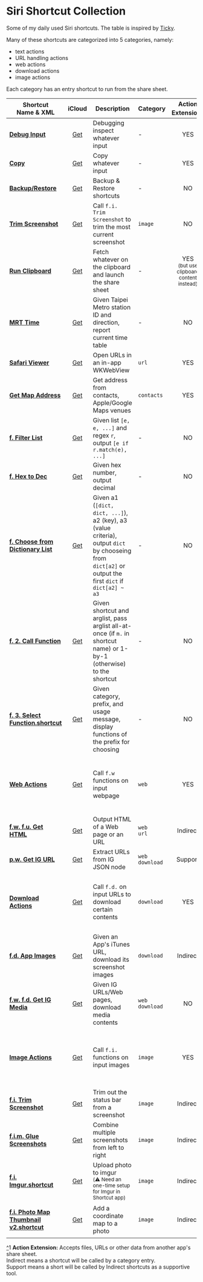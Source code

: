 # Siri Shortcut Collection

Some of my daily used Siri shortcuts.
The table is inspired by [Ticky](https://github.com/ticky/siri-shortcuts/).

Many of these shortcuts are categorized into 5 categories, namely:
  - text actions
  - URL handling actions
  - web actions
  - download actions
  - image actions

Each category has an entry shortcut to run from the share sheet.


| Shortcut<br/> Name & XML | iCloud | Description | Category | Action Extension<sup><a href='#act-ext' name='^act-ext'>1</a></sup> | Widget | Depends On | Source |
| ------------------------ | :----: | ----------- | -------- | :-----------------------------------------------------------------: | :----: | ---------- | ------ |
| [**Debug Input**][dbg] | [Get][dbg-i] | Debugging inspect whatever input | - | YES | NO | - | - |
| [**Copy**][cp] | [Get][cp-i] | Copy whatever input | - | YES | NO | - | - |
| [**Backup/Restore**][bak] | [Get][bak-i] | Backup & Restore shortcuts | - | NO | NO | - | [@brentacPrime][bak-src] |
| [**Trim Screenshot**][trim] | [Get][trim-i] | Call `f.i. Trim Screenshot` to trim the most current screenshot | `image` | NO | YES | <ul><li>[x] f.i. Trim Screenshot</li></ul> | - |
| [**Run Clipboard**][clip] | [Get][clip-i] | Fetch whatever on the clipboard and launch the share sheet | - | YES<br/><sup>(but use clipboard content instead)</sup> | YES | - | - |
| [**MRT Time**][mrt] | [Get][mrt-i] | Given Taipei Metro station ID and direction, report current time table | - | NO | YES | <ul><li>[x] f. Choose from Dictionary List</li></ul> | - |
| [**Safari Viewer**][sf] | [Get][sf-i] | Open URLs in an in-app WKWebView | `url` | YES | NO | - | - |
| [**Get Map Address**][addr] | [Get][addr-i] | Get address from contacts, Apple/Google Maps venues | `contacts` | YES | NO | - | - |
| [**f. Filter List**][f-fltr] | [Get][f-fltr-i] | Given list `[e, e, ...]` and regex `r`, output `[e if r.match(e), ...]` | - | NO | NO | - | - |
| [**f. Hex to Dec**][f-0x] | [Get][f-0x-i] | Given hex number, output decimal | - | NO | NO | - | - |
| [**f. Choose from Dictionary List**][f-cdl] | [Get][f-cdl-i] | Given a1 (`[dict, dict, ...]`), a2 (key), a3 (value criteria), output `dict` by chooseing from `dict[a2]` or output the first `dict` if `dict[a2] ~ a3` | - | NO | NO | - | - |
| [**f. 2. Call Function**][f-fn] | [Get][f-fn-i] | Given shortcut and arglist, pass arglist all-at-once (if `m.` in shortcut name) or 1-by-1 (otherwise) to the shortcut | - | NO | NO | - | - |
| [**f. 3. Select Function.shortcut**][f-selfn] | [Get][f-selfn-i] | Given category, prefix, and usage message, display functions of the prefix for choosing | - | NO | NO | - | - |
| [**Web Actions**][web] | [Get][web-i] | Call `f.w` functions on input webpage | `web` | YES | NO | <ul><li>[x] f. 2. Call Function</li><li>[x] f. 3. Select Function</li></ul> | - |
| [**f.w. f.u. Get HTML**][fwfu-htm] | [Get][fwfu-htm-i] | Output HTML of a Web page or an URL | `web`</br>`url` | Indirect | NO | - | - |
| [**p.w. Get IG URL**][pw-ig] | [Get][pw-ig-i] | Extract URLs from IG JSON node | `web`<br/>`download` | Support | NO | - | - |
| [**Download Actions**][dl] | [Get][dl-i] | Call `f.d.` on input URLs to download certain contents | `download` | YES | NO | <ul><li>[x] f. 2. Call Function</li><li>[x] f. 3. Select Function</li></ul> | - |
| [**f.d. App Images**][fd-aimg] | [Get][fd-aimg-i] | Given an App's iTunes URL, download its screenshot images | `download` | Indirect | NO | - | - |
| [**f.w. f.d. Get IG Media**][fwfd-igm] | [Get][fwfd-igm-i] | Given IG URLs/Web pages, download media contents | `web`<br/>`download` | NO | NO | <ul><li>[x] p.w. Get IG URL</li></ul> | - |
| [**Image Actions**][img] | [Get][img-i] | Call `f.i.` functions on input images | `image` | YES | NO | <ul><li>[x] f. 2. Call Function</li><li>[x] f. 3. Select Function</li></ul> | - |
| [**f.i. Trim Screenshot**][fi-trim] | [Get][fi-trim-i] | Trim out the status bar from a screenshot | `image` | Indirect | NO | - | - |
| [**f.i.m. Glue Screenshots**][fim-glue] | [Get][fim-glue-i] | Combine multiple screenshots from left to right | `image` | Indirect | NO | - | - |
| [**f.i. Imgur.shortcut**][fi-imgur] | [Get][fi-imgur-i] | Upload photo to imgur <br/><sup>(:warning: Need an one-time setup for Imgur in Shortcut app)</sup> | `image` | Indirect | NO | - | - |
| [**f.i. Photo Map Thumbnail v2.shortcut**][fi-imgmap] | [Get][fi-imgmap-i] | Add a coordinate map to a photo | `image` | Indirect | NO | - | [Reddit @atomicsiren][fi-imgmap-src] <br/><sup>(Modified to integrate into Image Actions)</sup> |

<a href='#^act-ext'>^</a><a name='act-ext'>1</a> __Action Extension:__ Accepts files, URLs or other data from another app's share sheet. <br/>
Indirect means a shortcut will be called by a category entry.<br/>
Support means a short will be called by Indirect shortcuts as a supportive tool.


[bak]: <xml/Backup%3ARestore.shortcut>
[bak-i]: <https://www.icloud.com/shortcuts/ee2fa9e163be4704b061193c444cd124>
[bak-src]: <http://www.brentac.com/blog/2017/3/25/backup-and-restore-your-workflows>
[cp]: <xml/Copy.shortcut>
[cp-i]: <https://www.icloud.com/shortcuts/d12ada588c8c4a428d647f03b3b73277>
[dbg]: <xml/Debug%20Input.shortcut>
[dbg-i]: <https://www.icloud.com/shortcuts/771e4d44f2574d50883e448b96bbba8e>
[trim]: <xml/Trim%20Screenshot.shortcut>
[trim-i]: <https://www.icloud.com/shortcuts/c16437ac859740f3afdb0d197c550667>
[clip]: <xml/Run%20Clipboard.shortcut>
[clip-i]: <https://www.icloud.com/shortcuts/dc005d02c9024647b47d720369b4adcb>
[mrt]: <xml/MRT%20Time.shortcut>
[mrt-i]: <https://www.icloud.com/shortcuts/54cbc09a110947de92231449d2c19792>
[sf]: <xml/Safari%20Viewer.shortcut>
[sf-i]: <https://www.icloud.com/shortcuts/90b0e685b75447ee87ebb4efce87bc88>
[addr]: <xml/Get%20Map%20Address.shortcut>
[addr-i]: <https://www.icloud.com/shortcuts/ee24a5d1362d4fd09fd98de3372b4247>
[f-fltr]: <xml/f.%20Filter%20List.shortcut>
[f-fltr-i]: <https://www.icloud.com/shortcuts/8feb5eb12d02406093d9aaecc4dc3d4d>
[f-0x]: <xml/f.%20Hex%20to%20Dec.shortcut>
[f-0x-i]: <https://www.icloud.com/shortcuts/7ef23c6f8f1d4d56a2d9d61572db2305>
[f-cdl]: <xml/f.%20Choose%20from%20Dictionary%20List.shortcut>
[f-cdl-i]: <https://www.icloud.com/shortcuts/337bb10070994f789afbc22b9b1ca668>
[f-fn]: <xml/f.%202.%20Call%20Function.shortcut>
[f-fn-i]: <https://www.icloud.com/shortcuts/f5b310f99c4a4f2e99440a405b8d97ca>
[f-selfn]: <xml/f.%203.%20Select%20Function.shortcut>
[f-selfn-i]: <https://www.icloud.com/shortcuts/6a3dbb4c49504839942d6a40a9637786>
[web]: <xml/Web%20Actions.shortcut>
[web-i]: <https://www.icloud.com/shortcuts/cff2a6f1a9f14c4691ded49d418f5e17>
[fwfu-htm]: <xml/f.w.%20f.u.%20Get%20HTML.shortcut>
[fwfu-htm-i]: <https://www.icloud.com/shortcuts/14faa19d7cff44968887cfb1c36c3a72>
[pw-ig]: <xml/p.w.%20Get%20IG%20URL.shortcut>
[pw-ig-i]: <https://www.icloud.com/shortcuts/ec2c9dae558844f0a4766d7d7d69f660>
[dl]: <xml/Download%20Actions.shortcut>
[dl-i]: <https://www.icloud.com/shortcuts/3f624d9ca1db40b9a19623559760f4cd>
[fd-aimg]: <xml/f.d.%20App%20Images.shortcut>
[fd-aimg-i]: <https://www.icloud.com/shortcuts/f2686716696e4f1fa299c719ea416fa1>
[fwfd-igm]: <xml/f.w.%20f.d.%20Get%20IG%20Media.shortcut>
[fwfd-igm-i]: <https://www.icloud.com/shortcuts/8ec71bfb74674194a116fb22c34e46eb>
[img]:<xml/Image%20Actions.shortcut>
[img-i]: <https://www.icloud.com/shortcuts/53e178455baf4e03b9c573a5f2b0850f>
[fi-trim]: <xml/f.i.%20Trim%20Screenshot.shortcut>
[fi-trim-i]: <https://www.icloud.com/shortcuts/5b7b4bdff09745e7b2dcebf57b42c678>
[fim-glue]: <xml/f.i.m.%20Glue%20Screenshots.shortcut>
[fim-glue-i]: <https://www.icloud.com/shortcuts/f29b93a9c638477b9859c7cfd857fdb9>
[fi-imgur]: <xml/f.i.%20Imgur.shortcut>
[fi-imgur-i]: <https://www.icloud.com/shortcuts/b9a28aab4a854b29bbf63c11d5813d01>
[fi-imgmap]: <xml/f.i.%20Photo%20Map%20Thumbnail%20v2.shortcut>
[fi-imgmap-i]: <https://www.icloud.com/shortcuts/38e72001cb7142339ccb2e2a5d86640a>
[fi-imgmap-src]: <https://reddit.com/r/shortcuts/comments/9qyh6y/add_thumbnail_map_to_photo/>
